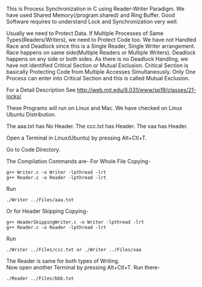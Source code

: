 This is Process Synchronization in C using Reader-Writer Paradigm.
We have used Shared Memory(/program.shared) and Ring Buffer.
Good Software requires to understand Lock and Synchronization very well.

Usually we need to Protect Data. If Multiple Processes of Same Types(Readers/Writers), we need to Protect Code too.
We have not Handled Race and Deadlock since this is a Single Reader, Single Writer arrangement.
Race happens on same side(Multiple Readers or Multiple Writers).
Deadlock happens on any side or both sides.
As there is no Deadlock Handling, we have not identified Critical Section or Mutual Exclusion.
Critical Section is basically Protecting Code from Multiple Accesses Simultaneously.
Only One Process can enter into Critical Section and this is called Mutual Exclusion.


For a Detail Description See http://web.mit.edu/6.031/www/sp19/classes/21-locks/


These Programs will run on Linux and Mac. We have checked on Linux Ubuntu Distribution.

The aaa.txt has No Header.
The ccc.txt has Header.
The xaa has Header.

Open a Terminal in Linux(Ubuntu) by pressing Alt+Ctl+T.

Go to Code Directory.

The Compilation Commands are-
For Whole File Copying-

 
    g++ Writer.c -o Writer -lpthread -lrt
    g++ Reader.c -o Reader -lpthread -lrt
    
Run 

    ./Writer ../Files/aaa.txt

    
Or for Header Skipping Copying-

    
    g++ HeaderSkippingWriter.c -o Writer -lpthread -lrt
    g++ Reader.c -o Reader -lpthread -lrt
    
Run 

    ./Writer ../Files/ccc.txt or ./Writer ../Files/xaa

The Reader is same for both types of Writing.    
Now open another Terminal  by pressing Alt+Ctl+T.
Run there-

    ./Reader ../Files/bbb.txt